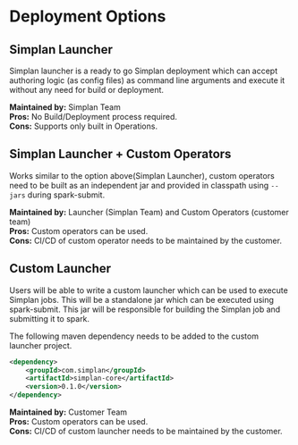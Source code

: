 # Deployment Options

## Simplan Launcher

Simplan launcher is a ready to go Simplan deployment which can accept authoring logic (as config files) as command line
arguments and execute it without any need for build or deployment.

**Maintained by:** Simplan Team <br/>
**Pros:** No Build/Deployment process required. <br/>
**Cons:** Supports only built in Operations. <br/>

## Simplan Launcher + Custom Operators

Works similar to the option above(Simplan Launcher), custom operators need to be built as an independent jar and
provided in classpath using `--jars` during spark-submit.

**Maintained by:** Launcher (Simplan Team) and Custom Operators (customer team) <br/>
**Pros:** Custom operators can be used. <br/>
**Cons:** CI/CD of custom operator needs to be maintained by the customer.

## Custom Launcher

Users will be able to write a custom launcher which can be used to execute Simplan jobs. This will be a standalone jar
which can be executed using spark-submit. This jar will be responsible for building the Simplan job and submitting it to
spark.

The following maven dependency needs to be added to the custom launcher project.

```xml
<dependency>
    <groupId>com.simplan</groupId>
    <artifactId>simplan-core</artifactId>
    <version>0.1.0</version>
</dependency>
```

**Maintained by:** Customer Team <br/>
**Pros:** Custom operators can be used. <br/>
**Cons:** CI/CD of custom launcher needs to be maintained by the customer.